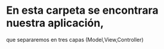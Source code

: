 ﻿# En esta carpeta se encontrara nuestra aplicación,
que separaremos en tres capas (Model,View,Controller)
